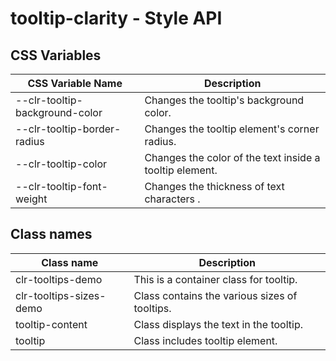 # tooltip-clarity - Style API

## CSS Variables

| CSS Variable Name              | Description                                                        |
| ------------------------------ | ------------------------------------------------------------------ |
| --clr-tooltip-background-color | Changes the tooltip's background color.
| --clr-tooltip-border-radius    | Changes the tooltip element's corner radius.
| --clr-tooltip-color            | Changes the color of the text inside a tooltip element.
| --clr-tooltip-font-weight      | Changes the thickness of text characters .

## Class names

| Class name              | Description                                  |
| ------------------------| -------------------------------------------- |
| clr-tooltips-demo       | This is a container class for tooltip.       |
| clr-tooltips-sizes-demo | Class contains the various sizes of tooltips.|
| tooltip-content         | Class displays the text in the tooltip.      |
| tooltip                 | Class includes tooltip element.              |